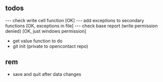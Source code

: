 ## todos
--- check write cell function [OK]
--- add exceptions to secondary functions [OK, exceptions in file]
--- check base report (write permission denied) [OK, just windows permission]
- get value function to do
- git init (private to opencontact repo)



## rem
- save and quit after data changes